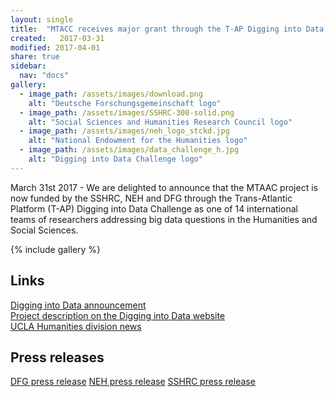 ```yaml
---
layout: single
title:  "MTACC receives major grant through the T-AP Digging into Data Challenge from the DFG, NEH and SSHRC"
created:   2017-03-31
modified: 2017-04-01 
share: true
sidebar:
  nav: "docs"
gallery:
  - image_path: /assets/images/download.png
    alt: "Deutsche Forschungsgemeinschaft logo"
  - image_path: /assets/images/SSHRC-300-solid.png
    alt: "Social Sciences and Humanities Research Council logo"
  - image_path: /assets/images/neh_logo_stckd.jpg
    alt: "National Endowment for the Humanities logo"
  - image_path: /assets/images/data_challenge_h.jpg
    alt: "Digging into Data Challenge logo"
---
```


March 31st 2017 - We are delighted to announce that the MTAAC project is now funded by the SSHRC, NEH and DFG through the Trans-Atlantic Platform (T-AP)  Digging into Data Challenge as one of 14 international teams of researchers addressing big data questions in the Humanities and Social Sciences. 

{% include gallery %}

## Links
[Digging into Data announcement](https://diggingintodata.org/awards/2016/news/winners-round-four-t-ap-digging-data-challenge)   
[Project description on the Digging into Data website](https://diggingintodata.org/awards/2016/project/machine-translation-and-automated-analysis-cuneiform-languages-mtaac)  
[UCLA Humanities division news](http://humanities.ucla.edu/faculty-department/ucla-near-eastern-languages-cultures-professor-robert-k-englund-receives-prestigious-grant-research-collaboration-big-data/)  

## Press releases
[DFG press release](http://www.dfg.de/foerderung/info_wissenschaft/2017/info_wissenschaft_17_16/index.html)
[NEH press release](https://www.neh.gov/news/press-release/diggingintodata)
[SSHRC press release](http://www.sshrc-crsh.gc.ca/news_room-salle_de_presse/press_releases-communiques/2017/digging_into_data-au_coeur_des_donnees_numeriques-eng.aspx)

